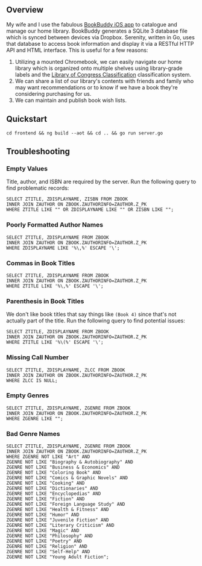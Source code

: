 ## Overview
My wife and I use the fabulous [BookBuddy iOS app](https://itunes.apple.com/us/app/bookbuddy-pro/id395149950?mt=8) to catalogue and manage our home library. BookBuddy generates a SQLite 3 database file which is synced between devices via Dropbox. Serenity, written in Go, uses that database to access book information and display it via a RESTful HTTP API and HTML interface. This is useful for a few reasons:
1. Utilizing a mounted Chromebook, we can easily navigate our home library which is organized onto multiple shelves using library-grade labels and the [Library of Congress Classification](https://www.loc.gov/catdir/cpso/lcc.html) classification system.
1. We can share a list of our library's contents with friends and family who may want recommendations or to know if we have a book they're considering purchasing for us.
1. We can maintain and publish book wish lists.

## Quickstart
```
cd frontend && ng build --aot && cd .. && go run server.go
```

## Troubleshooting
### Empty Values
Title, author, and ISBN are required by the server. Run the following query to find problematic records:
```
SELECT ZTITLE, ZDISPLAYNAME, ZISBN FROM ZBOOK
INNER JOIN ZAUTHOR ON ZBOOK.ZAUTHORINFO=ZAUTHOR.Z_PK
WHERE ZTITLE LIKE "" OR ZDISPLAYNAME LIKE "" OR ZISBN LIKE "";
```

### Poorly Formatted Author Names
```
SELECT ZTITLE, ZDISPLAYNAME FROM ZBOOK
INNER JOIN ZAUTHOR ON ZBOOK.ZAUTHORINFO=ZAUTHOR.Z_PK
WHERE ZDISPLAYNAME LIKE '%\,%' ESCAPE '\';
```

### Commas in Book Titles
```
SELECT ZTITLE, ZDISPLAYNAME FROM ZBOOK
INNER JOIN ZAUTHOR ON ZBOOK.ZAUTHORINFO=ZAUTHOR.Z_PK
WHERE ZTITLE LIKE '%\,%' ESCAPE '\';
```

### Parenthesis in Book Titles
We don't like book titles that say things like `(Book 4)` since that's not actually part of the title. Run the following query to find potential issues:
```
SELECT ZTITLE, ZDISPLAYNAME FROM ZBOOK
INNER JOIN ZAUTHOR ON ZBOOK.ZAUTHORINFO=ZAUTHOR.Z_PK
WHERE ZTITLE LIKE '%\(%' ESCAPE '\';
```

### Missing Call Number
```
SELECT ZTITLE, ZDISPLAYNAME, ZLCC FROM ZBOOK
INNER JOIN ZAUTHOR ON ZBOOK.ZAUTHORINFO=ZAUTHOR.Z_PK
WHERE ZLCC IS NULL;
```

### Empty Genres
```
SELECT ZTITLE, ZDISPLAYNAME, ZGENRE FROM ZBOOK
INNER JOIN ZAUTHOR ON ZBOOK.ZAUTHORINFO=ZAUTHOR.Z_PK
WHERE ZGENRE LIKE "";
```

### Bad Genre Names
```
SELECT ZTITLE, ZDISPLAYNAME, ZGENRE FROM ZBOOK
INNER JOIN ZAUTHOR ON ZBOOK.ZAUTHORINFO=ZAUTHOR.Z_PK
WHERE ZGENRE NOT LIKE "Art" AND
ZGENRE NOT LIKE "Biography & Autobiography" AND
ZGENRE NOT LIKE "Business & Economics" AND
ZGENRE NOT LIKE "Coloring Book" AND
ZGENRE NOT LIKE "Comics & Graphic Novels" AND
ZGENRE NOT LIKE "Cooking" AND 
ZGENRE NOT LIKE "Dictionaries" AND
ZGENRE NOT LIKE "Encyclopedias" AND
ZGENRE NOT LIKE "Fiction" AND 
ZGENRE NOT LIKE "Foreign Language Study" AND
ZGENRE NOT LIKE "Health & Fitness" AND
ZGENRE NOT LIKE "Humor" AND
ZGENRE NOT LIKE "Juvenile Fiction" AND 
ZGENRE NOT LIKE "Literary Criticism" AND
ZGENRE NOT LIKE "Magic" AND
ZGENRE NOT LIKE "Philosophy" AND
ZGENRE NOT LIKE "Poetry" AND
ZGENRE NOT LIKE "Religion" AND 
ZGENRE NOT LIKE "Self-Help" AND
ZGENRE NOT LIKE "Young Adult Fiction";
```
